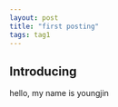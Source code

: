 ```yaml
---
layout: post
title: "first posting"
tags: tag1
---
```


## Introducing

hello, my name is youngjin

